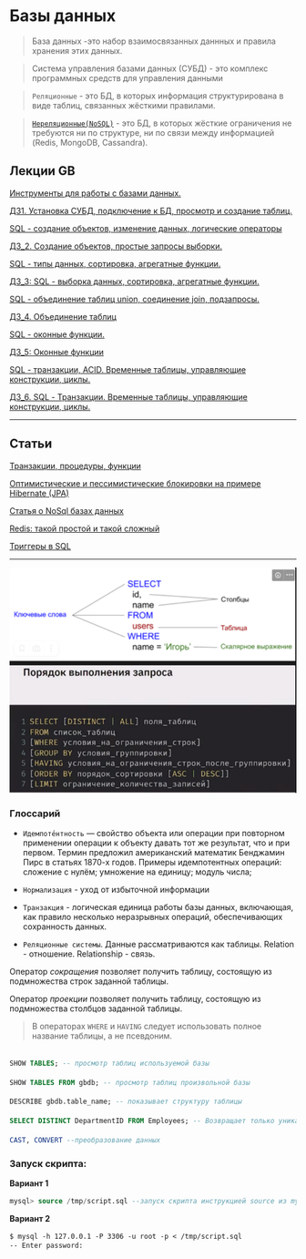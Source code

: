 # Базы данных

> База данных -это набор взаимосвязанных даннных и правила хранения этих данных.

> Система управления базами данных (СУБД) - это комплекс программных средств для управления данными

> `Реляционные` - это БД, в которых информация структурирована в виде таблиц, связанных жёсткими правилами.

> [`Нереляционные(NoSQL)`](./nosqldb.md) - это БД, в которых жёсткие ограничения не требуются ни по структуре, ни по связи между информацией (Redis, MongoDB, Cassandra).



## Лекции GB

[Инструменты для работы с базами данных.](bd1.md)

[ДЗ1. Установка СУБД, подключение к БД, просмотр и создание  таблиц.](https://cloud.mail.ru/public/6rW3/x4YgD3C7A)

[SQL - создание объектов, изменение данных, логические операторы](bd2.md)

[ДЗ_2. Создание объектов, простые запросы выборки.](https://cloud.mail.ru/public/phfp/oEcKGdU34)


[SQL - типы данных, сортировка, агрегатные функции.](bd3.md)

[ДЗ_3: SQL - выборка данных, сортировка, агрегатные функции.](https://cloud.mail.ru/public/47qy/Cf14eJFDi)

[SQL - объединение таблиц union, соединение join, подзапросы.](db4.md)

[ДЗ_4. Объединение таблиц](https://github.com/AndrewNizovkin/HomeWorks/blob/main/sql_4/sql_4.sql)

[SQL - оконные функции.](db5.md)

[ДЗ_5: Оконные функции](https://github.com/AndrewNizovkin/HomeWorks/blob/main/sql_5/sql_5.sql)


[SQL - транзакции, ACID. Временные таблицы, управляющие конструкции, циклы.](db6.md)

[ДЗ_6. SQL - Транзакции. Временные таблицы, управляющие конструкции, циклы.](https://github.com/AndrewNizovkin/HomeWorks/blob/main/sql_6/sql_6.sql)

---
## Статьи

[Транзакции, процедуры, функции](https://www.notion.so/SQL-b3bafe187438428ab68eb6c132876085?pvs=21)

[Оптимистические и пессимистические блокировки на примере Hibernate (JPA)](https://habr.com/ru/articles/858714/)

[Статья о NoSql базах данных](https://habr.com/ru/companies/oleg-bunin/articles/319052/)

[Redis: такой простой и такой сложный](https://habr.com/ru/companies/stm_labs/articles/841792/)

[Триггеры в SQL](https://habr.com/ru/articles/37693/)

---

![scr1](./images/scr1.png)

### Глоссарий

- `Идемпоте́нтность` — свойство объекта или операции при повторном применении операции к объекту давать тот же результат, что и при первом. Термин предложил американский математик Бенджамин Пирс в статьях 1870-х годов. Примеры идемпотентных операций: сложение с нулём; умножение на единицу; модуль числа; 

- `Нормализация` - уход от избыточной информации

- `Транзакция` - логическая единица работы базы данных, включающая, как правило несколько неразрывных операций, обеспечивающих сохранность данных. 

- `Реляционные системы`. Данные рассматриваются как таблицы. Relation - отношение. Relationship - связь. 

Оператор *сокращения* позволяет получить таблицу, состоящую из подмножества строк заданной таблицы.

Оператор *проекции* позволяет получить таблицу, состоящую из подмножества столбцов заданной таблицы.


> В операторах `WHERE` и `HAVING` следует использовать полное название таблицы, а не псевдоним.

```sql

SHOW TABLES; -- просмотр таблиц используемой базы

SHOW TABLES FROM gbdb; -- просмотр таблиц произвольной базы 

DESCRIBE gbdb.table_name; -- показывает структуру таблицы

SELECT DISTINCT DepartmentID FROM Employees; -- Возвращает только уникальные. Не допускает повторений.

CAST, CONVERT --преобразование данных
```

### Запуск скрипта:

**Вариант 1**
```sql
mysql> source /tmp/script.sql --запуск скрипта инструкцией source из mysgl-терминала 
```
**Вариант 2**
```swl
$ mysql -h 127.0.0.1 -P 3306 -u root -p < /tmp/script.sql
-- Enter password:
```